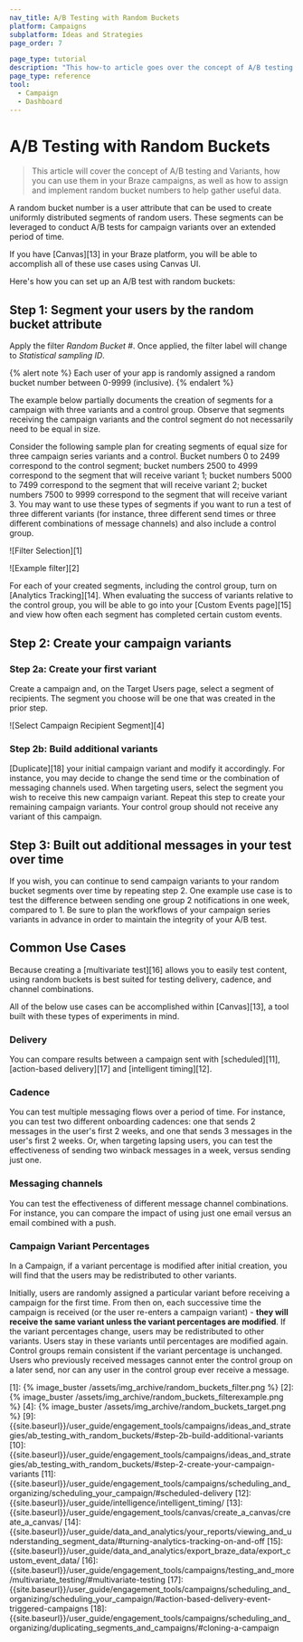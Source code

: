 ```yaml
---
nav_title: A/B Testing with Random Buckets
platform: Campaigns
subplatform: Ideas and Strategies
page_order: 7

page_type: tutorial
description: "This how-to article goes over the concept of A/B testing and variants and how you can use them in your Braze campaigns."
page_type: reference
tool:
  - Campaign
  - Dashboard
---
```


# A/B Testing with Random Buckets

> This article will cover the concept of A/B testing and Variants, how you can use them in your Braze campaigns, as well as how to assign and implement random bucket numbers to help gather useful data.

A random bucket number is a user attribute that can be used to create uniformly distributed segments of random users. These segments can be leveraged to conduct A/B tests for campaign variants over an extended period of time.

If you have [Canvas][13] in your Braze platform, you will be able to accomplish all of these use cases using Canvas UI.

Here's how you can set up an A/B test with random buckets:

## Step 1: Segment your users by the random bucket attribute

Apply the filter *Random Bucket #*. Once applied, the filter label will change to *Statistical sampling ID*.

{% alert note %}
Each user of your app is randomly assigned a random bucket number between 0-9999 (inclusive).
{% endalert %}

The example below partially documents the creation of segments for a campaign with three variants and a control group. Observe that segments receiving the campaign variants and the control segment do not necessarily need to be equal in size.

Consider the following sample plan for creating segments of equal size for three campaign series variants and a control. Bucket numbers 0 to 2499 correspond to the control segment; bucket numbers 2500 to 4999 correspond to the segment that will receive variant 1; bucket numbers 5000 to 7499 correspond to the segment that will receive variant 2; bucket numbers 7500 to 9999 correspond to the segment that will receive variant 3. You may want to use these types of segments if you want to run a test of three different variants (for instance, three different send times or three different combinations of message channels) and also include a control group.

![Filter Selection][1]

![Example filter][2]

For each of your created segments, including the control group, turn on [Analytics Tracking][14]. When evaluating the success of variants relative to the control group, you will be able to go into your [Custom Events page][15] and view how often each segment has completed certain custom events.

## Step 2: Create your campaign variants

### Step 2a: Create your first variant

Create a campaign and, on the Target Users page, select a segment of recipients. The segment you choose will be one that was created in the prior step.

![Select Campaign Recipient Segment][4]

### Step 2b: Build additional variants

[Duplicate][18] your initial campaign variant and modify it accordingly. For instance, you may decide to change the send time or the combination of messaging channels used. When targeting users, select the segment you wish to receive this new campaign variant. Repeat this step to create your remaining campaign variants. Your control group should not receive any variant of this campaign.



## Step 3: Built out additional messages in your test over time

If you wish, you can continue to send campaign variants to your random bucket segments over time by repeating step 2. One example use case is to test the difference between sending one group 2 notifications in one week, compared to 1. Be sure to plan the workflows of your campaign series variants in advance in order to maintain the integrity of your A/B test.



## Common Use Cases

Because creating a [multivariate test][16] allows you to easily test content, using random buckets is best suited for testing delivery, cadence, and channel combinations.

All of the below use cases can be accomplished within [Canvas][13], a tool built with these types of experiments in mind.


### Delivery

You can compare results between a campaign sent with [scheduled][11], [action-based delivery][17] and [intelligent timing][12].


### Cadence

You can test multiple messaging flows over a period of time. For instance, you can test two different onboarding cadences: one that sends 2 messages in the user's first 2 weeks, and one that sends 3 messages in the user's first 2 weeks. Or, when targeting lapsing users, you can test the effectiveness of sending two winback messages in a week, versus sending just one.


### Messaging channels

You can test the effectiveness of different message channel combinations. For instance, you can compare the impact of using just one email versus an email combined with a push.

### Campaign Variant Percentages

In a Campaign, if a variant percentage is modified after initial creation, you will find that the users may be redistributed to other variants.

Initially, users are randomly assigned a particular variant before receiving a campaign for the first time. From then on, each successive time the campaign is received (or the user re-enters a campaign variant) - __they will receive the same variant unless the variant percentages are modified__. If the variant percentages change, users may be redistributed to other variants. Users stay in these variants until percentages are modified again. Control groups remain consistent if the variant percentage is unchanged. Users who previously received messages cannot enter the control group on a later send, nor can any user in the control group ever receive a message.


[1]: {% image_buster /assets/img_archive/random_buckets_filter.png %}
[2]: {% image_buster /assets/img_archive/random_buckets_filterexample.png %}
[4]: {% image_buster /assets/img_archive/random_buckets_target.png %}
[9]: {{site.baseurl}}/user_guide/engagement_tools/campaigns/ideas_and_strategies/ab_testing_with_random_buckets/#step-2b-build-additional-variants
[10]: {{site.baseurl}}/user_guide/engagement_tools/campaigns/ideas_and_strategies/ab_testing_with_random_buckets/#step-2-create-your-campaign-variants
[11]: {{site.baseurl}}/user_guide/engagement_tools/campaigns/scheduling_and_organizing/scheduling_your_campaign/#scheduled-delivery
[12]: {{site.baseurl}}/user_guide/intelligence/intelligent_timing/
[13]: {{site.baseurl}}/user_guide/engagement_tools/canvas/create_a_canvas/create_a_canvas/
[14]: {{site.baseurl}}/user_guide/data_and_analytics/your_reports/viewing_and_understanding_segment_data/#turning-analytics-tracking-on-and-off
[15]: {{site.baseurl}}/user_guide/data_and_analytics/export_braze_data/export_custom_event_data/
[16]: {{site.baseurl}}/user_guide/engagement_tools/campaigns/testing_and_more/multivariate_testing/#multivariate-testing
[17]: {{site.baseurl}}/user_guide/engagement_tools/campaigns/scheduling_and_organizing/scheduling_your_campaign/#action-based-delivery-event-triggered-campaigns
[18]: {{site.baseurl}}/user_guide/engagement_tools/campaigns/scheduling_and_organizing/duplicating_segments_and_campaigns/#cloning-a-campaign
